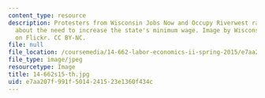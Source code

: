 ```yaml
---
content_type: resource
description: Protesters from Wisconsin Jobs Now and Occupy Riverwest raise awareness
  about the need to increase the state's minimum wage. Image by Wisconsin Jobs Now
  on Flickr. CC BY-NC.
file: null
file_location: /coursemedia/14-662-labor-economics-ii-spring-2015/e7aa207f991f5014241523e1360f434c_14-662s15-th.jpg
file_type: image/jpeg
resourcetype: Image
title: 14-662s15-th.jpg
uid: e7aa207f-991f-5014-2415-23e1360f434c
---
```

